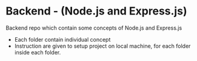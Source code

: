 # Backend - (Node.js and Express.js)

Backend repo which contain some concepts of Node.js and Express.js
  - Each folder contain individual concept
  - Instruction are given to setup project on local machine, for each folder inside each folder.

